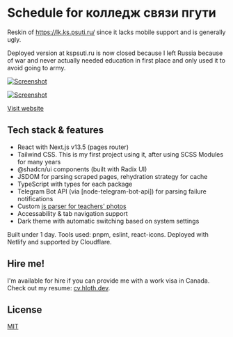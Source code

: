 # Schedule for колледж связи пгути 

Reskin of https://lk.ks.psuti.ru/ since it lacks mobile support and is generally ugly.

Deployed version at kspsuti.ru is now closed because I left Russia because of war and never actually needed education in first place and only used it to avoid going to army.

[![Screenshot](https://github.com/VityaSchel/kspguti-schedule/assets/59040542/07cc1f67-ccb0-4522-a59d-16387fa11987#gh-dark-mode-only)](https://kspsuti.ru#gh-dark-mode-only)

[![Screenshot](https://github.com/VityaSchel/kspguti-schedule/assets/59040542/7bd26798-5ec1-4033-a9ca-84ffa0c44f52#gh-light-mode-only)](https://kspsuti.ru#gh-light-mode-only)

[Visit website](https://kspsuti.ru)

## Tech stack & features

- React with Next.js v13.5 (pages router)
- Tailwind CSS. This is my first project using it, after using SCSS Modules for many years
- @shadcn/ui components (built with Radix UI)
- JSDOM for parsing scraped pages, rehydration strategy for cache
- TypeScript with types for each package
- Telegram Bot API (via [node-telegram-bot-api]) for parsing failure notifications
- Custom [js parser for teachers' photos](https://gist.github.com/VityaSchel/28f1a360ee7798511765910b39c6086c)
- Accessability & tab navigation support
- Dark theme with automatic switching based on system settings

Built under 1 day. Tools used: pnpm, eslint, react-icons. Deployed with Netlify and supported by Cloudflare.

## Hire me!

I'm available for hire if you can provide me with a work visa in Canada. Check out my resume: [cv.hloth.dev](https://cv.hloth.dev).

## License

[MIT](./LICENSE)
